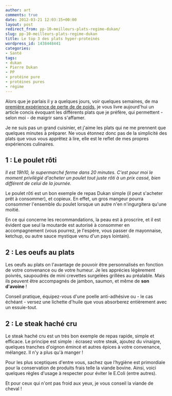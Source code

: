 ```yaml
---
author: art
comments: true
date: 2012-03-21 12:03:15+00:00
layout: post
redirect_from: pp-10-meilleurs-plats-regime-dukan/
slug: pp-10-meilleurs-plats-regime-dukan
title: Le top 3 des plats hyper-proteinés
wordpress_id: 1438448441
categories:
- Santé
tags:
- dukan
- Pierre Dukan
- PP
- protéine pure
- protéines pures
- régime
---
```


Alors que je parlais il y a quelques jours, voir quelques semaines, de ma [première expérience de perte de de poids](https://irz.fr/bien-dans-son-corps-perdre-du-poids-mais-comment-1), je vous livre aujourd'hui un article concis évoquant les différents plats que je préfère, qui permettent - selon moi - de maigrir sans s'affamer.

Je ne suis pas un grand cuisinier, et j'aime les plats qui ne me prennent que quelques minutes à préparer. Ne vous étonnez donc pas de la simplicité des plats que vous vous apprêtez à lire, elle est le reflet de mes propres expériences culinaires.



## 1 : Le poulet rôti


_Il est 19h10, le supermarché ferme dans 20 minutes. C'est pour moi le moment privilégié d'acheter un poulet tout juste rôti à un prix cassé, bien différent de celui de la journée._

Le poulet rôti est un bon exemple de repas Dukan simple (il peut s'acheter prêt à consommer), et copieux. En effet, un gros mangeur pourra consommer l'ensemble du poulet lorsque un autre n'en n'ingurgitera qu'une moitié.

En ce qui concerne les recommandations, la peau est à proscrire, et il est évident que seul la moutarde est autorisé à consommer en accompagnement (vous pourrez, je l'espère, vous passer de mayonnaise, ketchup, ou autre sauce mystique venu d'un pays lointain).



## 2 : Les oeufs au plats



Les oeufs au plats on l'avantage de pouvoir être personnalisés en fonction de votre convenance ou de votre humeur. Je les apprécies légèrement poivrés, saupoudrés de mini crevettes surgelées grillées au préalable. Mais ils peuvent être accompagnés de jambon, saumon, et même de **son d'avoine** !

Conseil pratique, équipez-vous d'une poelle anti-adhésive ou - le cas échéant - versez une lichette d'huile que vous absorberez entièrement avec un essuie-tout.



## 2 : Le steak haché cru


Le steak haché cru est un très bon exemple de repas rapide, simple et efficace. Le principe est simple : écrasez votre steak, ajoutez du vinaigre, quelques tranches d'oignon émincé et autres épices à votre convenance, mélangez. Il n'y a plus qu'à manger !

Pour les plus sceptiques d'entre vous, sachez que l’hygiène est primordiale pour la conservation de produits frais telle la viande bovine. Ainsi, voici quelques règles d'usage à respecter pour éviter le E.Coli (entre autres).

Et pour ceux qui n'ont pas froid aux yeux, je vous conseil la viande de cheval !

